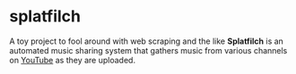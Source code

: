 splatfilch
==========

A toy project to fool around with web scraping and the like
__Splatfilch__ is an automated music sharing system that gathers music from various channels on [YouTube](www.youtube.com) as they are uploaded. 
